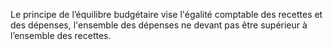 Le principe de l’équilibre budgétaire vise l'égalité comptable des recettes et des dépenses, l'ensemble des dépenses ne devant pas être supérieur à l’ensemble des recettes.
